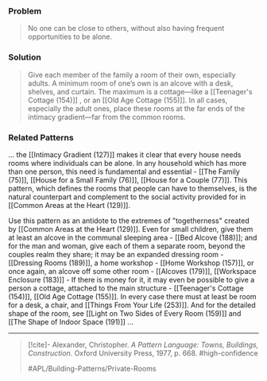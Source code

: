 ### Problem
>No one can be close to others, without also having frequent opportunities to be alone.

### Solution
>Give each member of the family a room of their own, especially adults. A minimum room of one’s own is an alcove with a desk, shelves, and curtain. The maximum is a cottage—like a [[Teenager's Cottage (154)]] , or an [[Old Age Cottage (155)]]. In all cases, especially the adult ones, place these rooms at the far ends of the intimacy gradient—far from the common rooms.

### Related Patterns
... the [[Intimacy Gradient (127)]] makes it clear that every house needs rooms where individuals can be alone. In any household which has more than one person, this need is fundamental and essential - [[The Family (75)]], [[House for a Small Family (76)]], [[House for a Couple (77)]]. This pattern, which defines the rooms that people can have to themselves, is the natural counterpart and complement to the social activity provided for in [[Common Areas at the Heart (129)]].

Use this pattern as an antidote to the extremes of "togetherness" created by [[Common Areas at the Heart (129)]]. Even for small children, give them at least an alcove in the communal sleeping area - [[Bed Alcove (188)]]; and for the man and woman, give each of them a separate room, beyond the couples realm they share; it may be an expanded dressing room - [[Dressing Rooms (189)]], a home workshop - [[Home Workshop (157)]], or once again, an alcove off some other room - [[Alcoves (179)]], [[Workspace Enclosure (183)]] - If there is money for it, it may even be possible to give a person a cottage, attached to the main structure - [[Teenager's Cottage (154)]], [[Old Age Cottage (155)]]. In every case there must at least be room for a desk, a chair, and [[Things From Your Life (253)]]. And for the detailed shape of the room, see [[Light on Two Sides of Every Room (159)]] and [[The Shape of Indoor Space (191)]] ...

---

> [!cite]- Alexander, Christopher. _A Pattern Language: Towns, Buildings, Construction_. Oxford University Press, 1977, p. 668.
> #high-confidence
>
> #APL/Building-Patterns/Private-Rooms
